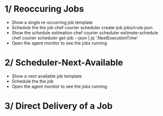 # 1/ Reoccuring Jobs
* Show a single re-occurring job template
* Schedule the the job
chef courier scheduler create-job jobs/rrule.json
* Show the schedule estimation
chef courier scheduler estimate-schedule <ID>
chef courier scheduler get-job <ID> --json | jq '.NextExecutionTime'
* Open the agent monitor to see the jobs running

# 2/ Scheduler-Next-Available
* Show a next available job template
* Schedule the the job
* Open the agent monitor to see the jobs running

# 3/ Direct Delivery of a Job

